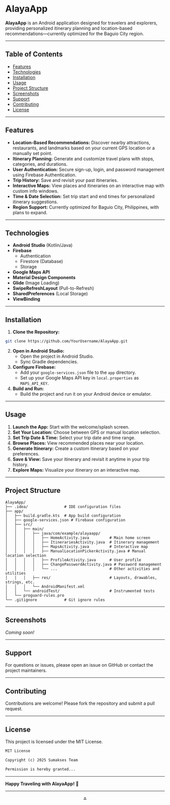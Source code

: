 # AlayaApp

**AlayaApp** is an Android application designed for travelers and explorers, providing personalized itinerary planning and location-based recommendations—currently optimized for the Baguio City region.

---

## Table of Contents

- [Features](#features)
- [Technologies](#technologies)
- [Installation](#installation)
- [Usage](#usage)
- [Project Structure](#project-structure)
- [Screenshots](#screenshots)
- [Support](#support)
- [Contributing](#contributing)
- [License](#license)

---

## Features

- **Location-Based Recommendations:** Discover nearby attractions, restaurants, and landmarks based on your current GPS location or a manually set point.
- **Itinerary Planning:** Generate and customize travel plans with stops, categories, and durations.
- **User Authentication:** Secure sign-up, login, and password management using Firebase Authentication.
- **Trip History:** Save and revisit your past itineraries.
- **Interactive Maps:** View places and itineraries on an interactive map with custom info windows.
- **Time \& Date Selection:** Set trip start and end times for personalized itinerary suggestions.
- **Region Support:** Currently optimized for Baguio City, Philippines, with plans to expand.

---

## Technologies

- **Android Studio** (Kotlin/Java)
- **Firebase**
    - Authentication
    - Firestore (Database)
    - Storage
- **Google Maps API**
- **Material Design Components**
- **Glide** (Image Loading)
- **SwipeRefreshLayout** (Pull-to-Refresh)
- **SharedPreferences** (Local Storage)
- **ViewBinding**

---

## Installation

1. **Clone the Repository:**

```bash
git clone https://github.com/YourUsername/AlayaApp.git
```

2. **Open in Android Studio:**
    - Open the project in Android Studio.
    - Sync Gradle dependencies.
3. **Configure Firebase:**
    - Add your `google-services.json` file to the `app` directory.
    - Set up your Google Maps API key in `local.properties` as `MAPS_API_KEY`.
4. **Build and Run:**
    - Build the project and run it on your Android device or emulator.

---

## Usage

1. **Launch the App:** Start with the welcome/splash screen.
2. **Set Your Location:** Choose between GPS or manual location selection.
3. **Set Trip Date \& Time:** Select your trip date and time range.
4. **Browse Places:** View recommended places near your location.
5. **Generate Itinerary:** Create a custom itinerary based on your preferences.
6. **Save \& View:** Save your itinerary and revisit it anytime in your trip history.
7. **Explore Maps:** Visualize your itinerary on an interactive map.

---

## Project Structure

```
AlayaApp/
├── .idea/                # IDE configuration files
├── app/
│   ├── build.gradle.kts  # App build configuration
│   ├── google-services.json # Firebase configuration
│   ├── src/
│   │   ├── main/
│   │   │   ├── java/com/example/alayaapp/
│   │   │   │   ├── HomeActivity.java         # Main home screen
│   │   │   │   ├── ItinerariesActivity.java  # Itinerary management
│   │   │   │   ├── MapsActivity.java         # Interactive map
│   │   │   │   ├── ManualLocationPickerActivity.java # Manual location selection
│   │   │   │   ├── ProfileActivity.java      # User profile
│   │   │   │   ├── ChangePasswordActivity.java # Password management
│   │   │   │   └── ...                       # Other activities and utilities
│   │   │   ├── res/                          # Layouts, drawables, strings, etc.
│   │   │   └── AndroidManifest.xml
│   │   └── androidTest/                      # Instrumented tests
│   └── proguard-rules.pro
└── .gitignore            # Git ignore rules
```


---

## Screenshots

*Coming soon!*

---

## Support

For questions or issues, please open an issue on GitHub or contact the project maintainers.

---

## Contributing

Contributions are welcome! Please fork the repository and submit a pull request.

---

## License

This project is licensed under the MIT License.

```markdown
MIT License

Copyright (c) 2025 Sumakses Team

Permission is hereby granted...
```


---

**Happy Traveling with AlayaApp!** 🚀

---


<div style="text-align: center">⁂</div>

